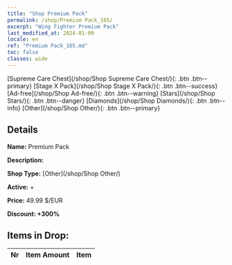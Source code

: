 ```yaml
---
title: "Shop Premium Pack"
permalink: /shop/Premium Pack_165/
excerpt: "Wing Fighter Premium Pack"
last_modified_at: 2024-01-09
locale: en
ref: "Premium Pack_165.md"
toc: false
classes: wide
---
```



  [Supreme Care Chest](/shop/Shop Supreme Care Chest/){: .btn .btn--primary}   [Stage X Pack](/shop/Shop Stage X Pack/){: .btn .btn--success}   [Ad-free](/shop/Shop Ad-free/){: .btn .btn--warning}   [Stars](/shop/Shop Stars/){: .btn .btn--danger}   [Diamonds](/shop/Shop Diamonds/){: .btn .btn--info}   [Other](/shop/Shop Other/){: .btn .btn--primary} 

## Details

 **Name:** Premium Pack 

 **Description:** 

 **Shop Type:** [Other](/shop/Shop Other/)

 **Active:** + 

 **Price:** 49.99 $/EUR 

 **Discount: +300%** 



## Items in Drop:

  |  Nr | Item Amount  |       Item       |
  |:----|:------------:|:-----------------|

